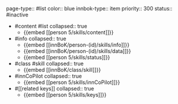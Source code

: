 page-type:: #list
color:: blue
innbok-type:: item
priority:: 300
status:: #inactive

- #content #list
  collapsed:: true
	- {{embed [[person 5/skills/content]]}}
- #info
  collapsed:: true
	- {{embed [[innBoK/person-(id)/skills/info]]}}
	- {{embed [[innBoK/person-(id)/skills/data]]}}
	- {{embed [[person 5/skills/status]]}}
- #class #skill
  collapsed:: true
	- {{embed [[innBoK/class/skill]]}}
- #innCoPilot
  collapsed:: true
	- {{embed [[person 5/skills/innCoPilot]]}}
- #[[related keys]]
  collapsed:: true
	- {{embed [[person 5/skills/keys]]}}







